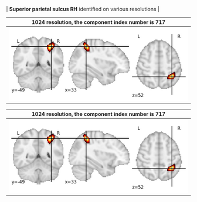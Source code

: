 


| **Superior parietal sulcus RH** identified on various resolutions |

| 1024 resolution, the component index number is 717|  
|:---:|  
| ![Component 1024](../1024/final/717.jpg "From component 1024: Superior parietal sulcus RH") |

| 1024 resolution, the component index number is 717|  
|:---:|  
| ![Component 1024](../1024/final/717.jpg "From component 1024: Superior parietal sulcus RH") |